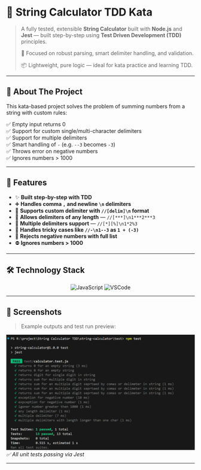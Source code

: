 # 🧮 String Calculator TDD Kata

> A fully tested, extensible **String Calculator** built with **Node.js** and **Jest** — built step-by-step using **Test Driven Development (TDD)** principles.  
> 
> 🔬 Focused on robust parsing, smart delimiter handling, and validation.  
> 
> 📦 Lightweight, pure logic — ideal for kata practice and learning TDD.

---

## 📝 **About The Project**

This kata-based project solves the problem of summing numbers from a string with custom rules:

✅ Empty input returns 0  
✅ Support for custom single/multi-character delimiters  
✅ Support for multiple delimiters  
✅ Smart handling of `-` (e.g. `--3` becomes `-3`)  
✅ Throws error on negative numbers  
✅ Ignores numbers > 1000  

---

## 🚀 **Features**

- ✨ **Built step-by-step with TDD**
- ➕ **Handles comma `,` and newline `\n` delimiters**
- 🧩 **Supports custom delimiter with `//[delim]\n` format**
- 🧱 **Allows delimiters of any length** — `//[***]\n1***2***3`
- 🔗 **Multiple delimiters support** — `//[*][%]\n1*2%3`
- 🧠 **Handles tricky cases like `//-\n1--3` as `1 + (-3)`**
- 🚫 **Rejects negative numbers with full list**
- ⛔ **Ignores numbers > 1000**

---

## 🛠 **Technology Stack**

<p align="center">
  <img src="https://cdn.jsdelivr.net/gh/devicons/devicon/icons/javascript/javascript-original.svg" alt="JavaScript" width="60" height="60"/>
  <img src="https://cdn.jsdelivr.net/gh/devicons/devicon/icons/vscode/vscode-original.svg" alt="VSCode" width="60" height="60"/>
</p>

---

## 📸 **Screenshots**

> Example outputs and test run preview:

![Terminal Tests](./photos/img-1.png)  
*✅ All unit tests passing via Jest*

---
